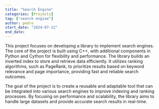 ```yaml
---
title: "Search Engine"
categories: [Projects]
tag: ["search engine"]
author: pedro
start_date: "2024-07-12"
end_date:
---
```


This project focuses on developing a library to implement search engines. The core of the project is built using C++, with additional components in Python and Cython for flexibility and performance. The library builds an inverted index to store and retrieve data efficiently. It utilizes ranking algorithms, such as PageRank, to prioritize results based on keyword relevance and page importance, providing fast and reliable search outcomes.

The goal of the project is to create a reusable and adaptable tool that can be integrated into various search engines to improve indexing and ranking processes. By focusing on performance and scalability, the library aims to handle large datasets and provide accurate search results in real-time.

<!-- Using card github -->
<script src="https://tarptaeya.github.io/repo-card/repo-card.js"></script>
<div class="repo-card" data-repo="pedrobiqua/Search_Engine"></div>